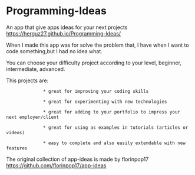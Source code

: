 # Programming-Ideas
An app that give apps ideas for your next projects
https://herguz27.github.io/Programming-Ideas/

When I made this app was for solve the problem that, I have when I want to code something,but I had no idea what.

You can choose your difficulty project according to your level, beginner, intermediate, advanced.

This projects are:

                  * great for improving your coding skills
                  
                  * great for experimenting with new technologies
                  
                  * great for adding to your portfolio to impress your next employer/client
                  
                  * great for using as examples in tutorials (articles or videos)
                  
                  * easy to complete and also easily extendable with new features
                 
The original collection of app-ideas is made by florinpop17 https://github.com/florinpop17/app-ideas
